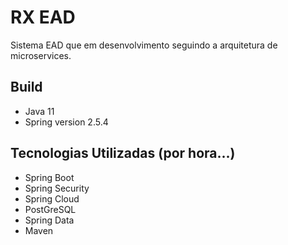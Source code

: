 # RX EAD

Sistema EAD que em desenvolvimento seguindo a arquitetura de microservices.

## Build
- Java 11
- Spring version 2.5.4

## Tecnologias Utilizadas (por hora...)
- Spring Boot
- Spring Security
- Spring Cloud
- PostGreSQL
- Spring Data 
- Maven
